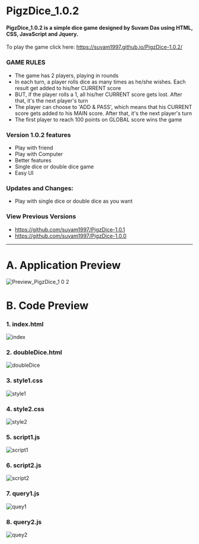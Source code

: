 PigzDice_1.0.2
====
#### PigzDice_1.0.2 is a simple dice game designed by Suvam Das using HTML, CSS, JavaScript and Jquery. ####

To play the game click here: https://suvam1997.github.io/PigzDice-1.0.2/

### GAME RULES ###

- The game has 2 players, playing in rounds
- In each turn, a player rolls dice as many times as he/she wishes. Each result get added to his/her CURRENT score
- BUT, if the player rolls a 1, all his/her CURRENT score gets lost. After that, it's the next player's turn
- The player can choose to 'ADD & PASS', which means that his CURRENT score gets added to his MAIN score. After that, it's the next player's turn
- The first player to reach 100 points on GLOBAL score wins the game

### Version 1.0.2 features ###

- Play with friend
- Play with Computer
- Better features
- Single dice or double dice game
- Easy UI

### Updates and Changes: ###

- Play with single dice or double dice as you want

### View Previous Versions ###

- https://github.com/suvam1997/PigzDice-1.0.1
- https://github.com/suvam1997/PigzDice-1.0.0

----------

A. Application Preview
=====

![Preview_PigzDice_1 0 2](https://user-images.githubusercontent.com/53318366/91643833-55736600-ea54-11ea-8989-41ca17d21a6f.gif)

B. Code Preview
====

### 1. index.html ###

![index](https://user-images.githubusercontent.com/53318366/91643377-6d48eb00-ea50-11ea-865f-a84857058f65.png)

### 2. doubleDice.html ###

![doubleDice](https://user-images.githubusercontent.com/53318366/91643376-6a4dfa80-ea50-11ea-8134-71d71b764e0c.png)

### 3. style1.css ###

![style1](https://user-images.githubusercontent.com/53318366/91643387-746ff900-ea50-11ea-93c7-e03ea0156cc4.png)

### 4. style2.css ###

![style2](https://user-images.githubusercontent.com/53318366/91643388-7639bc80-ea50-11ea-993a-0f4ab63085d8.png)

### 5. script1.js ###

![script1](https://user-images.githubusercontent.com/53318366/91643383-7043db80-ea50-11ea-8f33-edbbd49449e4.png)

### 6. script2.js ###

![script2](https://user-images.githubusercontent.com/53318366/91643385-72a63580-ea50-11ea-8582-82ed61b7fdae.png)

### 7. query1.js ###

![quey1](https://user-images.githubusercontent.com/53318366/91643379-6f12ae80-ea50-11ea-873f-4570e3a1373c.png)


### 8. query2.js ###

![quey2](https://user-images.githubusercontent.com/53318366/91643381-6fab4500-ea50-11ea-947e-ec1cd8d48ecc.png)
